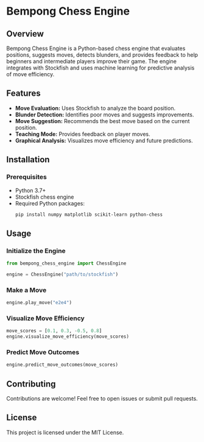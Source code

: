 # Bempong Chess Engine

## Overview
Bempong Chess Engine is a Python-based chess engine that evaluates positions, suggests moves, detects blunders, and provides feedback to help beginners and intermediate players improve their game. The engine integrates with Stockfish and uses machine learning for predictive analysis of move efficiency.

## Features
- **Move Evaluation:** Uses Stockfish to analyze the board position.
- **Blunder Detection:** Identifies poor moves and suggests improvements.
- **Move Suggestion:** Recommends the best move based on the current position.
- **Teaching Mode:** Provides feedback on player moves.
- **Graphical Analysis:** Visualizes move efficiency and future predictions.

## Installation
### Prerequisites
- Python 3.7+
- Stockfish chess engine
- Required Python packages:
  ```bash
  pip install numpy matplotlib scikit-learn python-chess
  ```

## Usage
### Initialize the Engine
```python
from bempong_chess_engine import ChessEngine

engine = ChessEngine("path/to/stockfish")
```

### Make a Move
```python
engine.play_move("e2e4")
```

### Visualize Move Efficiency
```python
move_scores = [0.1, 0.3, -0.5, 0.8]
engine.visualize_move_efficiency(move_scores)
```

### Predict Move Outcomes
```python
engine.predict_move_outcomes(move_scores)
```

## Contributing
Contributions are welcome! Feel free to open issues or submit pull requests.

## License
This project is licensed under the MIT License.

